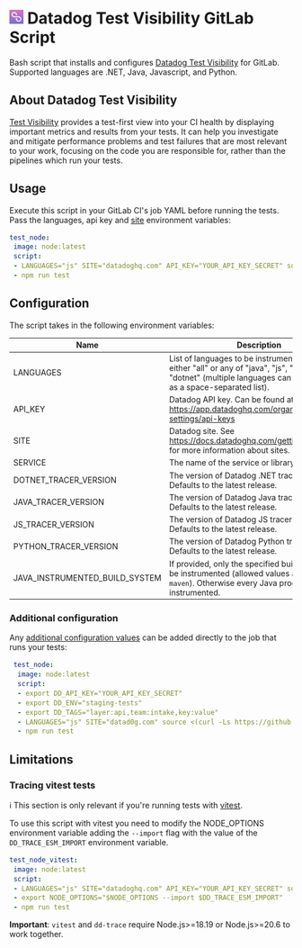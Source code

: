 # <img height="25" src="logos/test_visibility_logo.png" />  Datadog Test Visibility GitLab Script

Bash script that installs and configures [Datadog Test Visibility](https://docs.datadoghq.com/tests/) for GitLab.
Supported languages are .NET, Java, Javascript, and Python.

## About Datadog Test Visibility

[Test Visibility](https://docs.datadoghq.com/tests/) provides a test-first view into your CI health by displaying important metrics and results from your tests. 
It can help you investigate and mitigate performance problems and test failures that are most relevant to your work, focusing on the code you are responsible for, rather than the pipelines which run your tests.

## Usage

Execute this script in your GitLab CI's job YAML before running the tests. Pass the languages, api key and [site](https://docs.datadoghq.com/getting_started/site/) environment variables:

 ```yaml
 test_node:
  image: node:latest
  script:
  - LANGUAGES="js" SITE="datadoghq.com" API_KEY="YOUR_API_KEY_SECRET" source <(curl -Ls https://github.com/DataDog/test-visibility-gitlab-script/releases/download/v1.0.0/script.sh)
  - npm run test
 ```

## Configuration

The script takes in the following environment variables:

| Name | Description | Required | Default |
| ---- | ----------- | -------- | ------- |
 | LANGUAGES | List of languages to be instrumented. Can be either "all" or any of "java", "js", "python", "dotnet" (multiple languages can be specified as a space-separated list). | true | |
 | API_KEY | Datadog API key. Can be found at https://app.datadoghq.com/organization-settings/api-keys | true | |
 | SITE | Datadog site. See https://docs.datadoghq.com/getting_started/site for more information about sites. | false | datadoghq.com |
 | SERVICE | The name of the service or library being tested. | false | |
 | DOTNET_TRACER_VERSION | The version of Datadog .NET tracer to use. Defaults to the latest release. | false | |
 | JAVA_TRACER_VERSION | The version of Datadog Java tracer to use. Defaults to the latest release. | false | |
 | JS_TRACER_VERSION | The version of Datadog JS tracer to use. Defaults to the latest release. | false | |
 | PYTHON_TRACER_VERSION | The version of Datadog Python tracer to use. Defaults to the latest release. | false | |
 | JAVA_INSTRUMENTED_BUILD_SYSTEM | If provided, only the specified build systems will be instrumented (allowed values are `gradle` and `maven`). Otherwise every Java process will be instrumented. | false | |

### Additional configuration

Any [additional configuration values](https://docs.datadoghq.com/tracing/trace_collection/library_config/) can be added directly to the job that runs your tests:

```yaml
 test_node:
  image: node:latest
  script:
  - export DD_API_KEY="YOUR_API_KEY_SECRET"
  - export DD_ENV="staging-tests"
  - export DD_TAGS="layer:api,team:intake,key:value"
  - LANGUAGES="js" SITE="datad0g.com" source <(curl -Ls https://github.com/DataDog/test-visibility-gitlab-script/releases/download/v1.0.0/script.sh)
  - npm run test
```

## Limitations

### Tracing vitest tests

ℹ️ This section is only relevant if you're running tests with [vitest](https://github.com/vitest-dev/vitest).

To use this script with vitest you need to modify the NODE_OPTIONS environment variable adding the `--import` flag with the value of the `DD_TRACE_ESM_IMPORT` environment variable.

 ```yaml
 test_node_vitest:
  image: node:latest
  script:
  - LANGUAGES="js" SITE="datadoghq.com" API_KEY="YOUR_API_KEY_SECRET" source <(curl -Ls https://github.com/DataDog/test-visibility-gitlab-script/releases/download/v1.0.0/script.sh)
  - export NODE_OPTIONS="$NODE_OPTIONS --import $DD_TRACE_ESM_IMPORT"
  - npm run test
 ```

**Important**: `vitest` and `dd-trace` require Node.js>=18.19 or Node.js>=20.6 to work together.
